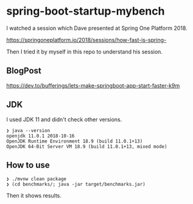 # spring-boot-startup-mybench

I watched a session which Dave presented at Spring One Platform 2018.

https://springoneplatform.io/2018/sessions/how-fast-is-spring-

Then I tried it by myself in this repo to understand his session.

## BlogPost

https://dev.to/bufferings/lets-make-springboot-app-start-faster-k9m

## JDK

I used JDK 11 and didn't check other versions.

```
❯ java --version
openjdk 11.0.1 2018-10-16
OpenJDK Runtime Environment 18.9 (build 11.0.1+13)
OpenJDK 64-Bit Server VM 18.9 (build 11.0.1+13, mixed mode)
```

## How to use

```
❯ ./mvnw clean package
❯ (cd benchmarks/; java -jar target/benchmarks.jar)
```

Then it shows results.
